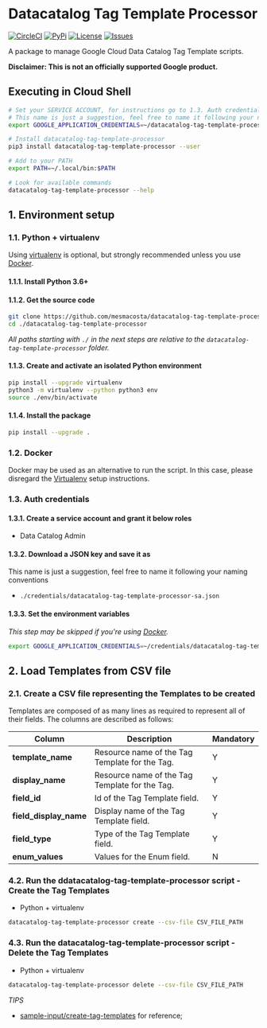 # Datacatalog Tag Template Processor 

[![CircleCI][1]][2] [![PyPi][7]][8] [![License][9]][9] [![Issues][10]][11]

A package to manage Google Cloud Data Catalog Tag Template scripts.

**Disclaimer: This is not an officially supported Google product.**

## Executing in Cloud Shell
````bash
# Set your SERVICE ACCOUNT, for instructions go to 1.3. Auth credentials
# This name is just a suggestion, feel free to name it following your naming conventions
export GOOGLE_APPLICATION_CREDENTIALS=~/datacatalog-tag-template-processor-sa.json

# Install datacatalog-tag-template-processor
pip3 install datacatalog-tag-template-processor --user

# Add to your PATH
export PATH=~/.local/bin:$PATH

# Look for available commands
datacatalog-tag-template-processor --help
````

## 1. Environment setup

### 1.1. Python + virtualenv

Using [virtualenv][3] is optional, but strongly recommended unless you use [Docker](#12-docker).

#### 1.1.1. Install Python 3.6+

#### 1.1.2. Get the source code
```bash
git clone https://github.com/mesmacosta/datacatalog-tag-template-processor
cd ./datacatalog-tag-template-processor
```

_All paths starting with `./` in the next steps are relative to the `datacatalog-tag-template-processor`
folder._

#### 1.1.3. Create and activate an isolated Python environment

```bash
pip install --upgrade virtualenv
python3 -m virtualenv --python python3 env
source ./env/bin/activate
```

#### 1.1.4. Install the package

```bash
pip install --upgrade .
```

### 1.2. Docker

Docker may be used as an alternative to run the script. In this case, please disregard the
[Virtualenv](#11-python--virtualenv) setup instructions.

### 1.3. Auth credentials

#### 1.3.1. Create a service account and grant it below roles

- Data Catalog Admin

#### 1.3.2. Download a JSON key and save it as
This name is just a suggestion, feel free to name it following your naming conventions
- `./credentials/datacatalog-tag-template-processor-sa.json`

#### 1.3.3. Set the environment variables

_This step may be skipped if you're using [Docker](#12-docker)._

```bash
export GOOGLE_APPLICATION_CREDENTIALS=~/credentials/datacatalog-tag-template-processor-sa.json
```

## 2. Load Templates from CSV file

### 2.1. Create a CSV file representing the Templates to be created

Templates are composed of as many lines as required to represent all of their fields. The columns are
described as follows:

| Column                 | Description                                    | Mandatory |
| ---                    | ---                                            | ---       |
| **template_name**      | Resource name of the Tag Template for the Tag. | Y         |
| **display_name**       | Resource name of the Tag Template for the Tag. | Y         |
| **field_id**           | Id of the Tag Template field.                  | Y         |
| **field_display_name** | Display name of the Tag Template field.        | Y         |
| **field_type**         | Type of the Tag Template field.                | Y         |
| **enum_values**        | Values for the Enum field.                     | N         |


### 4.2. Run the ddatacatalog-tag-template-processor script - Create the Tag Templates

- Python + virtualenv

```bash
datacatalog-tag-template-processor create --csv-file CSV_FILE_PATH
```

### 4.3. Run the datacatalog-tag-template-processor script - Delete the Tag Templates

- Python + virtualenv

```bash
datacatalog-tag-template-processor delete --csv-file CSV_FILE_PATH
```

*TIPS* 
- [sample-input/create-tag-templates][6] for reference;


[1]: https://circleci.com/gh/mesmacosta/datacatalog-tag-template-processor.svg?style=svg
[2]: https://circleci.com/gh/mesmacosta/datacatalog-tag-template-processor
[3]: https://virtualenv.pypa.io/en/latest/
[4]: https://github.com/mesmacosta/datacatalog-tag-template-processor/tree/master/sample-input/create-tags
[5]: https://docs.google.com/spreadsheets/d/1bqeAXjLHUq0bydRZj9YBhdlDtuu863nwirx8t4EP_CQ
[6]: https://github.com/mesmacosta/datacatalog-tag-template-processor/tree/master/sample-input/create-tag-templates
[7]: https://img.shields.io/pypi/v/datacatalog-tag-template-processor.svg
[8]: https://pypi.org/project/datacatalog-tag-template-processor/
[9]: https://img.shields.io/github/license/mesmacosta/datacatalog-tag-template-processor.svg
[10]: https://img.shields.io/github/issues/mesmacosta/datacatalog-tag-template-processor.svg
[11]: https://github.com/mesmacosta/datacatalog-tag-template-processor/issues
